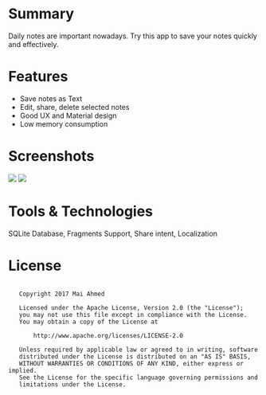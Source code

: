 # Summary #
Daily notes are important nowadays. Try this app to save your notes quickly and effectively.

# Features
<ul>
<li>Save notes as Text</li>
<li>Edit, share, delete selected notes</li>
<li>Good UX and Material design</li>
<li>Low memory consumption</li>
</ul>

# Screenshots #
<img src="https://s30.postimg.org/wv9qp1ru9/nexus5x-portrait.png"/>
<img src="https://s30.postimg.org/hntr4ozzl/nexus5x-portrait2.png"/>

# Tools & Technologies
SQLite Database, Fragments Support, Share intent, Localization

# License #
<pre><code>
   Copyright 2017 Mai Ahmed

   Licensed under the Apache License, Version 2.0 (the "License");
   you may not use this file except in compliance with the License.
   You may obtain a copy of the License at

       http://www.apache.org/licenses/LICENSE-2.0

   Unless required by applicable law or agreed to in writing, software
   distributed under the License is distributed on an "AS IS" BASIS,
   WITHOUT WARRANTIES OR CONDITIONS OF ANY KIND, either express or implied.
   See the License for the specific language governing permissions and
   limitations under the License.
   </code></pre>
